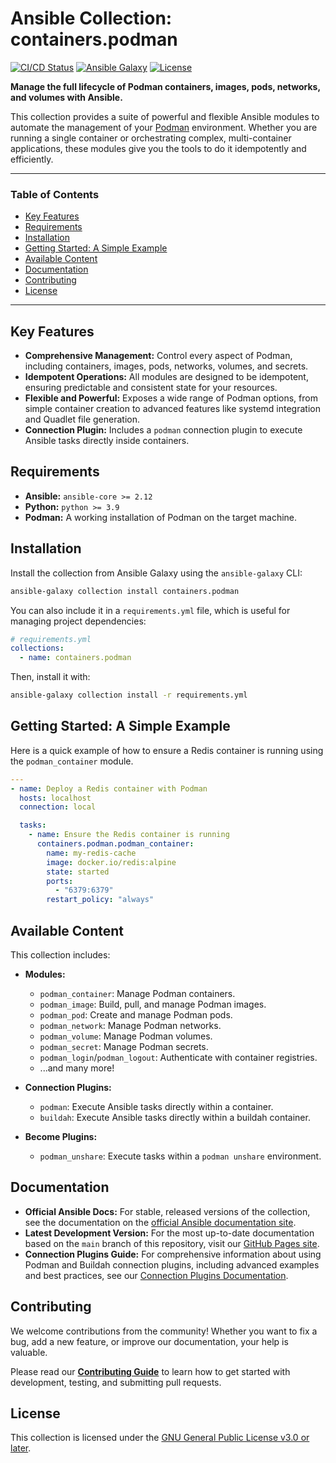 <!-- omit in toc -->
# Ansible Collection: containers.podman

[![CI/CD Status](https://img.shields.io/github/actions/workflow/status/containers/ansible-podman-collections/.github/workflows/collection-continuous-integration.yml?branch=main&style=for-the-badge&label=CI%2FCD)](https://github.com/containers/ansible-podman-collections/actions/workflows/collection-continuous-integration.yml)
[![Ansible Galaxy](https://img.shields.io/ansible/collection/d/containers/podman?style=for-the-badge&label=Ansible%20Galaxy)](https://galaxy.ansible.com/containers/podman)
[![License](https://img.shields.io/github/license/containers/ansible-podman-collections?style=for-the-badge)](COPYING)

**Manage the full lifecycle of Podman containers, images, pods, networks, and volumes with Ansible.**

This collection provides a suite of powerful and flexible Ansible modules to automate the management of your [Podman](https://podman.io/) environment. Whether you are running a single container or orchestrating complex, multi-container applications, these modules give you the tools to do it idempotently and efficiently.

---

### **Table of Contents**

- [Key Features](#key-features)
- [Requirements](#requirements)
- [Installation](#installation)
- [Getting Started: A Simple Example](#getting-started-a-simple-example)
- [Available Content](#available-content)
- [Documentation](#documentation)
- [Contributing](#contributing)
- [License](#license)

---

## Key Features

- **Comprehensive Management:** Control every aspect of Podman, including containers, images, pods, networks, volumes, and secrets.
- **Idempotent Operations:** All modules are designed to be idempotent, ensuring predictable and consistent state for your resources.
- **Flexible and Powerful:** Exposes a wide range of Podman options, from simple container creation to advanced features like systemd integration and Quadlet file generation.
- **Connection Plugin:** Includes a `podman` connection plugin to execute Ansible tasks directly inside containers.

## Requirements

- **Ansible:** `ansible-core >= 2.12`
- **Python:** `python >= 3.9`
- **Podman:** A working installation of Podman on the target machine.

## Installation

Install the collection from Ansible Galaxy using the `ansible-galaxy` CLI:

```bash
ansible-galaxy collection install containers.podman
```

You can also include it in a `requirements.yml` file, which is useful for managing project dependencies:

```yaml
# requirements.yml
collections:
  - name: containers.podman
```

Then, install it with:

```bash
ansible-galaxy collection install -r requirements.yml
```

## Getting Started: A Simple Example

Here is a quick example of how to ensure a Redis container is running using the `podman_container` module.

```yaml
---
- name: Deploy a Redis container with Podman
  hosts: localhost
  connection: local

  tasks:
    - name: Ensure the Redis container is running
      containers.podman.podman_container:
        name: my-redis-cache
        image: docker.io/redis:alpine
        state: started
        ports:
          - "6379:6379"
        restart_policy: "always"
```

## Available Content

This collection includes:

- **Modules:**
  - `podman_container`: Manage Podman containers.
  - `podman_image`: Build, pull, and manage Podman images.
  - `podman_pod`: Create and manage Podman pods.
  - `podman_network`: Manage Podman networks.
  - `podman_volume`: Manage Podman volumes.
  - `podman_secret`: Manage Podman secrets.
  - `podman_login`/`podman_logout`: Authenticate with container registries.
  - ...and many more!

- **Connection Plugins:**
  - `podman`: Execute Ansible tasks directly within a container.
  - `buildah`: Execute Ansible tasks directly within a buildah container.

- **Become Plugins:**
  - `podman_unshare`: Execute tasks within a `podman unshare` environment.

## Documentation

- **Official Ansible Docs:** For stable, released versions of the collection, see the documentation on the [official Ansible documentation site](https://docs.ansible.com/ansible/latest/collections/containers/podman/index.html).
- **Latest Development Version:** For the most up-to-date documentation based on the `main` branch of this repository, visit our [GitHub Pages site](https://containers.github.io/ansible-podman-collections/).
- **Connection Plugins Guide:** For comprehensive information about using Podman and Buildah connection plugins, including advanced examples and best practices, see our [Connection Plugins Documentation](docs/connection_plugins.md).

## Contributing

We welcome contributions from the community! Whether you want to fix a bug, add a new feature, or improve our documentation, your help is valuable.

Please read our **[Contributing Guide](CONTRIBUTING.md)** to learn how to get started with development, testing, and submitting pull requests.

## License

This collection is licensed under the [GNU General Public License v3.0 or later](COPYING).
